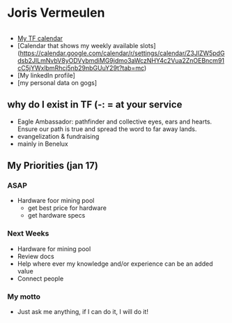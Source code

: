 # Joris Vermeulen
![]()

- [My TF calendar](https://calendar.google.com/calendar/r?tab=mc&pli=1&t=AKUaPmaHTWBUejzeEvV0o7X0jODvK8WHqPcrsRhJMzHmul3FDBps2kM530ysbz1cUoUjmoKOK6SG2sxudZCK72oT9uqJTOoN2w%3D%3D)
- [Calendar that shows my weekly available slots] (https://calendar.google.com/calendar/r/settings/calendar/Z3JlZW5pdGdsb2JlLmNvbV8yODVybmdiMG9jdmo3aWczNHY4c2Vua2ZnOEBncm91cC5jYWxlbmRhci5nb29nbGUuY29t?tab=mc)
- [My linkedIn profile]
- [my personal data on gogs]

## why do I exist in TF (-: = at your service

- Eagle Ambassador: pathfinder and collective eyes, ears and hearts. Ensure our path is true and spread the word to far away lands.
- evangelization & fundraising
- mainly in Benelux


## My Priorities (jan 17)

### ASAP

- Hardware foor mining pool
    - get best price for hardware
    - get hardware specs

### Next Weeks

- Hardware for mining pool
- Review docs
- Help where ever my knowledge and/or experience can be an added value
- Connect people

### My motto 
- Just ask me anything, if I can do it, I will do it!
   